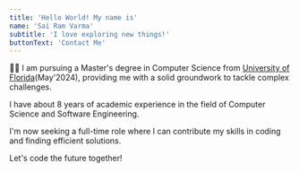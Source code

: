```yaml
---
title: 'Hello World! My name is'
name: 'Sai Ram Varma'
subtitle: 'I love exploring new things!'
buttonText: 'Contact Me'
---
```


👩‍🎓 I am pursuing a Master's degree in Computer Science from [University of Florida](https://www.ufl.edu/)(May'2024), providing me with a solid groundwork to tackle complex challenges.

I have about 8 years of academic experience in the field of Computer Science and Software Engineering.

I'm now seeking a full-time role where I can contribute my skills in coding and finding efficient solutions.

Let's code the future together!